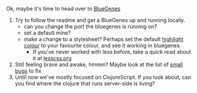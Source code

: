 Ok, maybe it's time to head over to [BlueGenes](https://github.com/intermine/bluegenes/tree/dev/src/cljs/bluegenes/sections/reportpage/components)

1. Try to follow the readme and get a BlueGenes up and running locally. 
    - can you change the port the bluegenes is running on?
    - set a default mine? 
    - make a change to a stylesheet? Perhaps set the default [highlight colour](https://github.com/intermine/bluegenes/blob/dev/less/variables.less#L4) to your favourite colour, and see it working in bluegenes. 
         - If you've never worked with less before, take a quick read about it at [lesscss.org](http://lesscss.org)
2. Still feeling brave and awake, hmmm? Maybe look at the list of [small bugs](https://github.com/yochannah/clojure-bootcamp/blob/master/activities/bugs-to-squash.md) to fix
3. Until now we've mostly focused on ClojureScript. If you look about, can you find where the clojure that runs server-side is living? 
